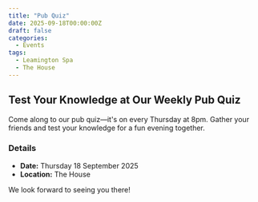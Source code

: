 ```yaml
---
title: "Pub Quiz"
date: 2025-09-18T00:00:00Z
draft: false
categories:
  - Events
tags:
  - Leamington Spa
  - The House
---
```


## Test Your Knowledge at Our Weekly Pub Quiz

Come along to our pub quiz—it's on every Thursday at 8pm. Gather your friends and test your knowledge for a fun evening together.

### Details
- **Date:** Thursday 18 September 2025
- **Location:** The House

We look forward to seeing you there!
